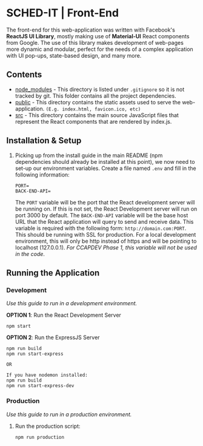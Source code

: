 # SCHED-IT | Front-End

The front-end for this web-application was written with Facebook's **ReactJS UI Library**, mostly making use of **Material-UI** React components from Google. The use of this library makes development of web-pages more dynamic and modular, perfect for the needs of a complex application with UI pop-ups, state-based design, and many more.

## Contents
- [node_modules](#) - This directory is listed under ```.gitignore``` so it is not tracked by git. This folder contains all the project dependencies.
- [public](./public) - This directory contains the static assets used to serve the web-application. ```(E.g. index.html, favicon.ico, etc)```
- [src](./src) - This directory contains the main source JavaScript files that represent the React components that are rendered by index.js.

## Installation & Setup
1. Picking up from the install guide in the main README (npm dependencies should already be installed at this point), we now need to set-up our environment variables. Create a file named ```.env``` and fill in the following information:
    ```
    PORT=
    BACK-END-API=
    ```
    The ```PORT``` variable will be the port that the React development server will be running on. If this is not set, the React Development server will run on port 3000 by default. The ```BACK-END-API``` variable will be the base host URL that the React application will query to send and receive data. This variable is required with the following form: ```http://domain.com:PORT```. This should be running with SSL for production. For a local development environment, this will only be http instead of https and will be pointing to localhost (127.0.0.1). *For CCAPDEV Phase 1, this variable will not be used in the code*.

## Running the Application
### Development
*Use this guide to run in a development environment.*

**OPTION 1**: Run the React Development Server

    
    npm start
    

**OPTION 2**: Run the ExpressJS Server

    npm run build
    npm run start-express

    OR

    If you have nodemon installed:
    npm run build
    npm run start-express-dev
    

### Production
*Use this guide to run in a production environment.*
1. Run the production script:
    ```
    npm run production
    ```